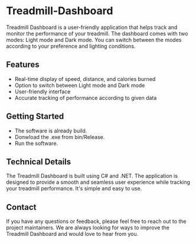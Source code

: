 # Treadmill-Dashboard

Treadmill Dashboard is a user-friendly application that helps track and monitor the performance of your treadmill. The dashboard comes with two modes: Light mode and Dark mode. You can switch between the modes according to your preference and lighting conditions.

## Features
- Real-time display of speed, distance, and calories burned
- Option to switch between Light mode and Dark mode
- User-friendly interface
- Accurate tracking of performance according to given data 

## Getting Started
- The software is already build.
- Donwload the .exe from bin/Release.
- Run the software.

## Technical Details
The Treadmill Dashboard is built using C# and .NET. The application is designed to provide a smooth and seamless user experience while tracking your treadmill performance. It's simple and easy to use.

## Contact
If you have any questions or feedback, please feel free to reach out to the project maintainers. We are always looking for ways to improve the Treadmill Dashboard and would love to hear from you.
